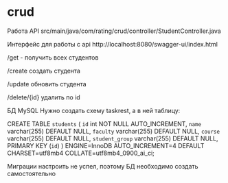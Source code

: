 # crud

Работа API src/main/java/com/rating/crud/controller/StudentController.java 

Интерфейс для работы с api http://localhost:8080/swagger-ui/index.html


/get - получить всех студентов

/create создать студента

/update обновить студента

/delete/{id} удалить по id

БД MySQL
Нужно создать схему taskrest, а в ней таблицу:

CREATE TABLE `students` (
  `id` int NOT NULL AUTO_INCREMENT,
  `name` varchar(255) DEFAULT NULL,
  `faculty` varchar(255) DEFAULT NULL,
  `course` varchar(255) DEFAULT NULL,
  `student_group` varchar(255) DEFAULT NULL,
  PRIMARY KEY (`id`)
) ENGINE=InnoDB AUTO_INCREMENT=4 DEFAULT CHARSET=utf8mb4 COLLATE=utf8mb4_0900_ai_ci;

Миграции настроить не успел, поэтому БД необходимо создать самостоятельно
